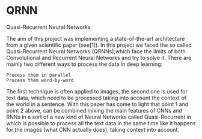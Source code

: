 # QRNN
Quasi-Recurrent Neural Networks


The aim of this project was implementing a state-of-the-art architecture from a given scientific paper (see[1]). In this project we faced the so called Quasi-Recurrent Neural Networks (QRNNs),which face the limits of both Convolutional and Recurrent Neural Networks and try to solve it. There are mainly two different ways to process the data in deep learning:

    Process them in parallel
    Process them word-by-word

The first technique is often applied to images, the second one is used for text data, which need to be processed taking into account the context of the world in a sentence. With this paper has come to light that point 1 and point 2 above, can be combined mixing the main features of CNNs and RNNs in a sort of a new kind of Neural Networks called Quasi-Recurrent in which is possible to process all the text data in the same time like it happens for the images (what CNN actually does), taking context into account.

